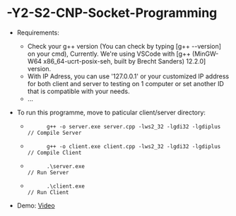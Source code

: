 # -Y2-S2-CNP-Socket-Programming
- Requirements:
  + Check your g++ version (You can check by typing [g++ --version] on your cmd), 
    Currently. We're using VSCode with [g++ (MinGW-W64 x86_64-ucrt-posix-seh, built by Brecht Sanders) 12.2.0] version.
  + With IP Adress, you can use '127.0.0.1' or your customized IP address for both client and server to testing on 1 computer
    or set another ID that is compatible with your needs.
  + ...

- To run this programme, move to paticular client/server directory: 
    +           g++ -o server.exe server.cpp -lws2_32 -lgdi32 -lgdiplus           // Compile Server
    +           g++ -o client.exe client.cpp -lws2_32 -lgdi32 -lgdiplus           // Compile Client
    +           .\server.exe                                                      // Run Server
    +           .\client.exe                                                      // Run Client
- Demo:
  [Video](https://youtu.be/I3tQlatmGN0?si=MpEtJfgpe5vUzz13)
